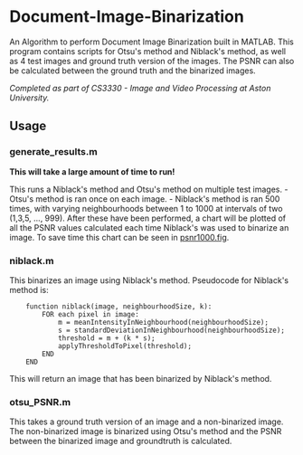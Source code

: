 # Document-Image-Binarization
An Algorithm to perform Document Image Binarization built in MATLAB.
This program contains scripts for Otsu's method and Niblack's method, as well as 4 test images and ground truth version of the images.
The PSNR can also be calculated between the ground truth and the binarized images.

*Completed as part of CS3330 - Image and Video Processing at Aston University.*

## Usage
### generate_results.m
__This will take a large amount of time to run!__

This runs a Niblack's method and Otsu's method on multiple test images.
    - Otsu's method is ran once on each image.
    - Niblack's method is ran 500 times, with varying neighbourhoods between 1 to 1000 at intervals of two (1,3,5, ..., 999).
After these have been performed, a chart will be plotted of all the PSNR values calculated each time Niblack's was used to binarize an image.
To save time this chart can be seen in [psnr1000.fig](psnr1000.fig).

### niblack.m
This binarizes an image using Niblack's method. Pseudocode for Niblack's method is:
```
	function niblack(image, neighbourhoodSize, k):
		FOR each pixel in image:
			m = meanIntensityInNeighbourhood(neighbourhoodSize);
			s = standardDeviationInNeighbourhood(neighbourhoodSize);
			threshold = m + (k * s);
			applyThresholdToPixel(threshold);
		END
	END
```
This will return an image that has been binarized by Niblack's method.

### otsu_PSNR.m
This takes a ground truth version of an image and a non-binarized image. The non-binarized image is binarized using Otsu's method and the PSNR between the binarized image and groundtruth is calculated.